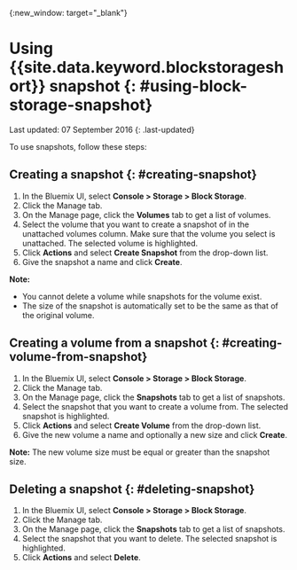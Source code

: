 {:new_window: target="_blank"} 


# Using {{site.data.keyword.blockstorageshort}} snapshot {: #using-block-storage-snapshot} 
Last updated: 07 September 2016
{: .last-updated}

To use snapshots, follow these steps:

## Creating a snapshot {: #creating-snapshot} 

1.	In the Bluemix UI, select **Console > Storage > Block Storage**.
2.	Click the Manage tab.
3.	On the Manage page, click the **Volumes** tab to get a list of volumes.
4.	Select the volume that you want to create a snapshot of in the unattached volumes column. Make sure that the volume you select is   unattached. The selected volume is highlighted. 
5.	Click **Actions** and select **Create Snapshot** from the drop-down list.
6.	Give the snapshot a name and click **Create**.

**Note:** 

* You cannot delete a volume while snapshots for the volume exist. 
* The size of the snapshot is automatically set to be the same as that of the original volume.

## Creating a volume from a snapshot {: #creating-volume-from-snapshot}

1.	In the Bluemix UI, select **Console > Storage > Block Storage**.
2.	Click the Manage tab.
3.	On the Manage page, click the **Snapshots** tab to get a list of snapshots.
4.	Select the snapshot that you want to create a volume from. The selected snapshot is highlighted.
5.	Click **Actions** and select **Create Volume** from the drop-down list.
6.	Give the new volume a name and optionally a new size and click **Create**. 

**Note:** The new volume size must be equal or greater than the snapshot size. 

## Deleting a snapshot {: #deleting-snapshot}

1.	In the Bluemix UI, select **Console > Storage > Block Storage**.
2.	Click the Manage tab.
3.	On the Manage page, click the **Snapshots** tab to get a list of snapshots.
4.	Select the snapshot that you want to delete. The selected snapshot is highlighted.
5.	Click **Actions** and select **Delete**. 



